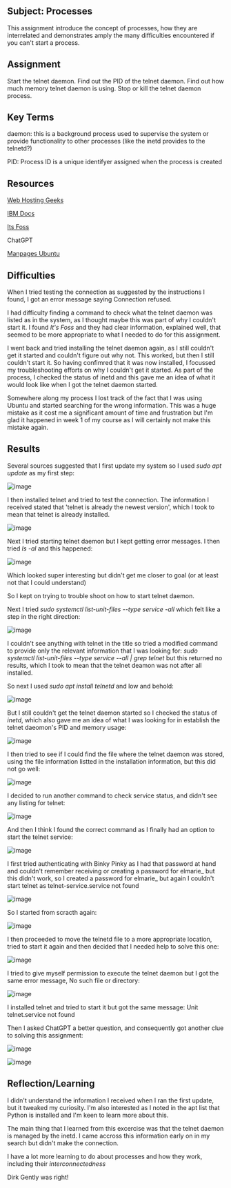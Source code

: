 ##  Subject:  Processes
This assignment introduce the concept of processes, how they are interrelated and demonstrates amply the many difficulties encountered if you can't start a process.


##  Assignment
Start the telnet daemon.
Find out the PID of the telnet daemon.
Find out how much memory telnet daemon is using.
Stop or kill the telnet daemon process.

## Key Terms

daemon:  this is a background process used to supervise the system or provide functionality to other processes (like the inetd provides to the telnetd?)

PID: Process ID is a unique identifyer assigned when the process is created



##  Resources

[Web Hosting Geeks](https://webhostinggeeks.com/howto/how-to-install-telnet-on-ubuntu/)

[IBM Docs](https://www.ibm.com/docs/en/aix/7.3?topic=t-telnetd-daemon)

[Its Foss](https://itsfoss.com/start-stop-restart-services-linux/)

ChatGPT

[Manpages Ubuntu](https://manpages.ubuntu.com/manpages/bionic/man7/daemon.7.html#:~:text=A%20daemon%20is%20a%20service,scheme%20originating%20in%20SysV%20Unix.)





##  Difficulties

When I tried testing the connection as suggested by the instructions I found, I got an error message saying Connection refused.

I had difficulty finding a command to check what the telnet daemon was listed as in the system, as I thought maybe this was part of why I couldn't start it. I found *It's Foss* and they had clear information, explained well,  that seemed to be more appropriate to what I needed to do for this assignment.

I went back and tried installing the telnet daemon again, as I still couldn't get it started and couldn't figure out why not.  This worked, but then I still couldn't start it.  So having confimred that it was now installed, I focussed my troubleshooting efforts on why I couldn't get it started.  As part of the process, I checked the status of inetd and this gave me an idea of what it would look like when I got the telnet daemon started.

Somewhere along my process I lost track of the fact that I was using Ubuntu and started searching for the wrong information.  This was a huge mistake as it cost me a significant amount of time and frustration but I'm glad it happened in week 1 of my course as I will certainly not make this mistake again.






##  Results

Several sources suggested that I first update my system so I used *sudo apt update* as my first step:


![image](https://github.com/techgrounds/cloud-assignments-E28MS/assets/151161141/033b0e11-e2bf-48c4-9dac-41127475ff9b)

I then installed telnet and tried to test the connection.  The information I received stated that 'telnet is already the newest version', which I took to mean that telnet is already installed.

![image](https://github.com/techgrounds/cloud-assignments-E28MS/assets/151161141/e0e82780-ddd4-45fb-b10f-1d70b59308a2)



Next I tried starting telnet daemon but I kept getting error messages.  I then tried *ls -al*  and this happened:

![image](https://github.com/techgrounds/cloud-assignments-E28MS/assets/151161141/a88feaa9-21bb-4a46-8dac-10f80850a642)

Which looked super interesting but didn't get me closer to goal (or at least not that I could understand)

So I kept on trying to trouble shoot on how to start telnet daemon.

Next I tried *sudo systemctl list-unit-files --type service -all* which felt like a step in the right direction:

![image](https://github.com/techgrounds/cloud-assignments-E28MS/assets/151161141/23a2d7c5-501d-4a84-92d9-4a909adea6ca)

I couldn't see anything with telnet in the title so tried a modified command to provide only the relevant information that I was looking for: *sudo systemctl list-unit-files --type service --all | grep telnet* but this returned no results, which I took to mean that the telnet deamon was not after all installed.  

So next I used *sudo apt install telnetd* and low and behold:

![image](https://github.com/techgrounds/cloud-assignments-E28MS/assets/151161141/9f526f0c-bb0e-4cea-8b24-88b16148f932)

But I still couldn't get the telnet daemon started so I checked the status of *inetd*, which also gave me an idea of what I was looking for in establish the telnet daeomon's PID and memory usage:

![image](https://github.com/techgrounds/cloud-assignments-E28MS/assets/151161141/5d44a381-5ed9-4ba4-b897-bc557ffac68f)

I then tried to see if I could find the file where the telnet daemon was stored, using the file information listted in the installation information, but this did not go well:

![image](https://github.com/techgrounds/cloud-assignments-E28MS/assets/151161141/14ef4128-4342-42ad-8e3e-27dcaae3e02b)



I decided to run another command to check service status, and didn't see any listing for telnet:

![image](https://github.com/techgrounds/cloud-assignments-E28MS/assets/151161141/5c606526-8447-4bb2-9301-24174c334245)

And then I think I found the correct command as I finally had an option to start the telnet service:

![image](https://github.com/techgrounds/cloud-assignments-E28MS/assets/151161141/fffad448-b417-490e-be8d-e2a93e0b84e7)


I first tried authenticating with Binky Pinky as I had that password at hand and couldn't remember receiving or creating a password for elmarie_ but this didn't work, so I created a password for elmarie_ but again I couldn't start telnet as telnet-service.service not found

![image](https://github.com/techgrounds/cloud-assignments-E28MS/assets/151161141/eb0c37b2-acff-4709-9aed-709ec69e0c24)

So I started from scracth again:

![image](https://github.com/techgrounds/cloud-assignments-E28MS/assets/151161141/6986eedc-8ba4-402c-95a0-810cbc06ebbb)

I then proceeded to move the telnetd file to a more appropriate location, tried to start it again and then decided that I needed help to solve this one:

![image](https://github.com/techgrounds/cloud-assignments-E28MS/assets/151161141/0d9a6d9b-9e44-4d98-91b6-9074c053aa00)

I tried to give myself permission to execute the telnet daemon but I got the same error message, No such file or directory:

![image](https://github.com/techgrounds/cloud-assignments-E28MS/assets/151161141/dcac5bad-183f-4335-abf3-7f21b989365c)

I installed telnet and tried to start it but got the same message: Unit telnet.service not found

Then I asked ChatGPT a better question, and consequently got another clue to solving this assignment:

![image](https://github.com/techgrounds/cloud-assignments-E28MS/assets/151161141/39215df9-c439-420f-a4f3-198ae432dd5a)


![image](https://github.com/techgrounds/cloud-assignments-E28MS/assets/151161141/1ff3d4ed-3db7-4a05-95bc-82ba45a7ee3d)

##  Reflection/Learning
I didn't understand the information I received when I ran the first update, but it tweaked my curiosity.  I'm also interested as I noted in the apt list that Python is installed and I'm keen to learn more about this.

The main thing that I learned from this excercise was that the telnet daemon is managed by the inetd.  I came accross this information early on in my search but didn't make the connection.  

I have a lot more learning to do about processes and how they work, including  their *interconnectedness*

Dirk Gently was right!

